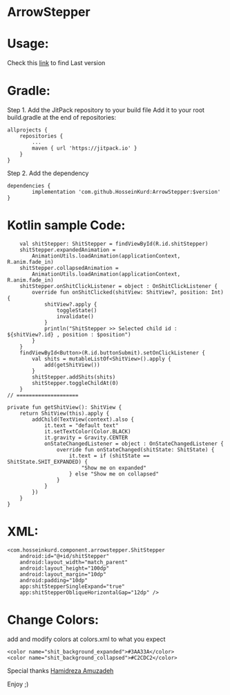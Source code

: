 # ArrowStepper

# Usage:

Check this [link](https://jitpack.io/#HosseinKurd/ArrowStepper "jitpack HosseinKurd ArrowStepper") to find Last version

# Gradle:
Step 1. Add the JitPack repository to your build file
Add it to your root build.gradle at the end of repositories:

	allprojects {
		repositories {
			...
			maven { url 'https://jitpack.io' }
		}
	}

Step 2. Add the dependency

	dependencies {
	        implementation 'com.github.HosseinKurd:ArrowStepper:$version'
	}

# Kotlin sample Code:

        val shitStepper: ShitStepper = findViewById(R.id.shitStepper)
        shitStepper.expandedAnimation =
            AnimationUtils.loadAnimation(applicationContext, R.anim.fade_in)
        shitStepper.collapsedAnimation =
            AnimationUtils.loadAnimation(applicationContext, R.anim.fade_in)
        shitStepper.onShitClickListener = object : OnShitClickListener {
            override fun onShitClicked(shitView: ShitView?, position: Int) {
                shitView?.apply {
                    toggleState()
                    invalidate()
                }
                println("ShitStepper >> Selected child id : ${shitView?.id} , position : $position")
            }
        }
        findViewById<Button>(R.id.buttonSubmit).setOnClickListener {
            val shits = mutableListOf<ShitView>().apply {
                add(getShitView())
            }
            shitStepper.addShits(shits)
            shitStepper.toggleChildAt(0)
        }
    // ====================

    private fun getShitView(): ShitView {
        return ShitView(this).apply {
            addChild(TextView(context).also {
                it.text = "default text"
                it.setTextColor(Color.BLACK)
                it.gravity = Gravity.CENTER
                onStateChangedListener = object : OnStateChangedListener {
                    override fun onStateChanged(shitState: ShitState) {
                        it.text = if (shitState == ShitState.SHIT_EXPANDED) {
                            "Show me on expanded"
                        } else "Show me on collapsed"
                    }
                }
            })
        }
    }

# XML:

    <com.hosseinkurd.component.arrowstepper.ShitStepper
        android:id="@+id/shitStepper"
        android:layout_width="match_parent"
        android:layout_height="100dp"
        android:layout_margin="10dp"
        android:padding="10dp"
        app:shitStepperSingleExpand="true"
        app:shitStepperObliqueHorizontalGap="12dp" />

# Change Colors:

add and modify colors at colors.xml to what you expect

    <color name="shit_background_expanded">#3AA33A</color>
    <color name="shit_background_collapsed">#C2CDC2</color>

Special thanks [Hamidreza Amuzadeh](https://github.com/HamidrezaAmz "Hamidreza Amoozadeh")

Enjoy ;)
